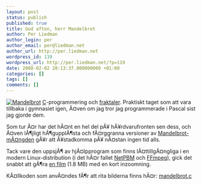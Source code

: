 ```yaml
---
layout: post
status: publish
published: true
title: God afton, herr Mandelbrot
author: Per Liedman
author_login: per
author_email: per@liedman.net
author_url: http://per.liedman.net
wordpress_id: 119
wordpress_url: http://per.liedman.net/?p=119
date: 2008-02-02 20:13:37.000000000 +01:00
categories: []
tags: []
comments: []
---
```

<a href='http://per.liedman.net/wp-content/uploads/2008/02/mandelbrot.jpg' title='Mandelbrot'><img src='http://per.liedman.net/wp-content/uploads/2008/02/mandelbrot.thumbnail.jpg' alt='Mandelbrot' class='right'/></a>
<a href='http://en.wikipedia.org/wiki/C_%28programming_language%29'>C</a>-programmering och <a href='http://en.wikipedia.org/wiki/Fractal'>fraktaler</a>. Praktiskt taget som att vara tillbaka i gymnasiet igen, Ã¤ven om jag tror jag programmerade i Pascal sist jag gjorde dem.

Som tur Ã¤r har det hÃ¤nt en hel del pÃ¥ hÃ¥rdvarufronten sen dess, och Ã¤ven lÃ¶jligt hÃ¶gupplÃ¶sta och fÃ¤rggranna versioner av <a href="http://en.wikipedia.org/wiki/Mandelbrot_set">Mandelbrot-mÃ¤ngden</a> gÃ¥r att Ã¥stadkomma pÃ¥ nÃ¤stan ingen tid alls.

Tack vare den uppsjÃ¶ av hjÃ¤lpprogram som finns lÃ¤ttillgÃ¤ngliga i en modern Linux-distribution (i det hÃ¤r fallet <a href="http://netpbm.sourceforge.net/">NetPBM</a> och <a href="http://ffmpeg.mplayerhq.hu/">FFmpeg</a>), gick det snabbt att gÃ¶ra <a href='http://per.liedman.net/wp-content/uploads/2008/02/mandelbrot.mp4'>en film</a> (1.8 MB) med en kort inzoomning.

KÃ¤llkoden som anvÃ¤ndes fÃ¶r att rita bilderna finns hÃ¤r: <a href='http://per.liedman.net/wp-content/uploads/2008/02/mandelbrot.c'>mandelbrot.c</a>
